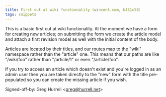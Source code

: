 ```yaml
---
title: First cut at wiki functionality (wincent.com, b451c58)
tags: snippets
---
```


This is a basic first cut at wiki functionality. At the moment we have a form for creating new articles; on submitting the form we create the article model and attach a first revision model as well with the initial content of the body.

Articles are located by their titles, and our routes map to the "wiki" namespace rather than the "article" one. This means that our paths are like "/wiki/foo" rather than "/article/1" or even "/article/foo".

If you try to access an article which doesn't exist and you're logged in as an admin user then you are taken directly to the "new" form with the title pre-populated so you can create the missing article if you wish.

Signed-off-by: Greg Hurrell &lt;greg@hurrell.net&gt;
